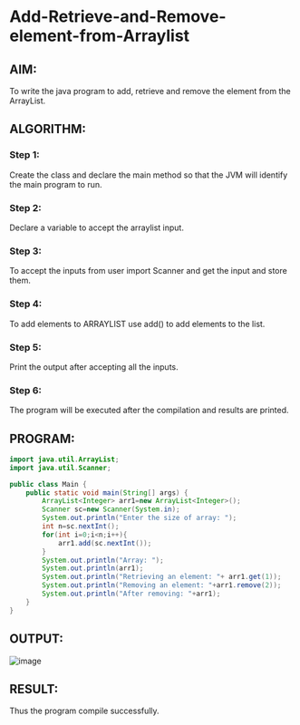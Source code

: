 # Add-Retrieve-and-Remove-element-from-Arraylist

## AIM:

To write the java program to add, retrieve and remove the element from the ArrayList.

 ## ALGORITHM:
 
 ### Step 1:
 Create the class and declare the main method so that the JVM will identify the main program to run.
 
 ### Step 2:
 Declare a variable to accept the arraylist input.
 
 ### Step 3:
 To accept the inputs from user import Scanner and get the input and store them.
 
 ### Step 4:
 To add elements to ARRAYLIST use add() to add elements to the list.
 
 ### Step 5:
 Print the output after accepting all the inputs.

 ### Step 6:
 The program will be executed after the compilation and results are printed.
 
 ## PROGRAM:
 
```java
import java.util.ArrayList;
import java.util.Scanner;

public class Main {
    public static void main(String[] args) {
        ArrayList<Integer> arr1=new ArrayList<Integer>();
        Scanner sc=new Scanner(System.in);
        System.out.println("Enter the size of array: ");
        int n=sc.nextInt();
        for(int i=0;i<n;i++){
            arr1.add(sc.nextInt());
        }
        System.out.println("Array: ");
        System.out.println(arr1);
        System.out.println("Retrieving an element: "+ arr1.get(1));
        System.out.println("Removing an element: "+arr1.remove(2));
        System.out.println("After removing: "+arr1);
    }
}
```

## OUTPUT:
![image](https://github.com/Aashima02/Arraylist-Operations/assets/93427086/235d32b1-60a5-4c18-837e-bdb9967118ee)


## RESULT:
Thus the program compile successfully.
